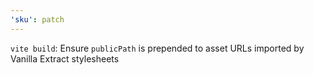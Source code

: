```yaml
---
'sku': patch
---
```


`vite build`: Ensure `publicPath` is prepended to asset URLs imported by Vanilla Extract stylesheets
